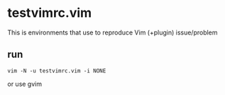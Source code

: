 # testvimrc.vim

This is environments that use to reproduce Vim (+plugin) issue/problem

## run

```shell
vim -N -u testvimrc.vim -i NONE
```

or use gvim
